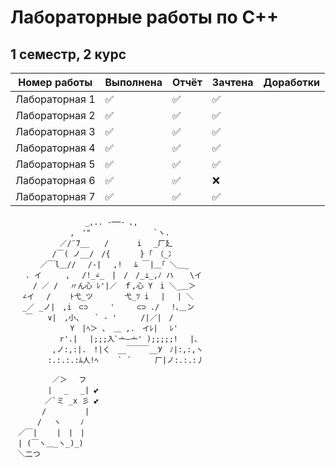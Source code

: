 # Лабораторные работы по C++  
## 1 семестр, 2 курс

| Номер работы  | Выполнена | Отчёт   | Зачтена | Доработки |
|---------------|-----------|---------|---------|-----------|
| Лабораторная 1 | ✅         | ✅     | ✅      |           |
| Лабораторная 2 | ✅         | ✅     | ✅      |           |
| Лабораторная 3 | ✅         | ✅     | ✅      |           |
| Лабораторная 4 | ✅         | ✅     | ✅      |           |
| Лабораторная 5 | ✅         | ✅     | ✅      |           |
| Лабораторная 6 | ✅         | ✅     | ❌      |           |
| Лабораторная 7 | ✅         | ✅     | ✅      |           |


```
　　　　　　　　　　_,.. -──- ､,
　　　　　　　　,　'" 　 　　　 　　 `ヽ.
　　　　　　 ／/¨7__　　/ 　 　 i　 _厂廴
　　　　　 /￣( ノ__/　/{　　　　} ｢　（_冫
　　　　／￣l＿// 　/-|　 ,!　 ﾑ ￣|＿｢ ＼＿_
　　. イ　 　 ,　 /!_∠_　|　/　/_⊥_,ﾉ ハ　  \イ
　　　/ ／ / 　〃ん心 ﾚ'|／　ｆ,心 Y　i ＼_＿＞　
　 ∠イ 　/　 　ﾄ弋_ツ　　 　 弋_ﾂ i　 |　 | ＼
　 _／ _ノ|　,i　⊂⊃　　　'　　　⊂⊃ ./　 !､＿ン
　　￣　　∨|　,小、　　` ‐ ' 　　 /|／|　/
　 　 　 　 　 Y　|ﾍ＞ 、 ＿ ,.　イﾚ|　 ﾚ'
　　　　　　 r'.| 　|;;;入ﾞ亠―亠' );;;;;! 　|､
　　　　　 ,ノ:,:|.　!|く　__￣￣￣__У　ﾉ|:,:,ヽ
　　　　　:.:.:.:ﾑ人!ﾍ　 　` ´ 　　 厂|ノ:.:.:丿
```
```
   　　   ／＞　 フ                          
　　　　　| 　_　 _| 💕                      
　 　　　／`ミ _x 彡 💕                      
　　 　 /　　　 　 |                         
　　　 /　 ヽ　　 ﾉ                             
　／￣|　　 |　|　|
　| (￣ヽ＿_ヽ_)_)
　＼二つ 
```